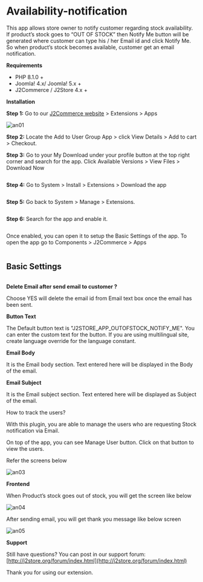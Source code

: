 # Availability-notification

This app allows store owner to notify customer regarding stock availability. If product’s stock goes to “OUT OF STOCK” then Notify Me button will be generated where customer can type his / her Email id and click Notify Me. So when product’s stock becomes available, customer get an email notification.

**Requirements**

* PHP 8.1.0 +
* Joomla! 4.x/ Joomla! 5.x +
* J2Commerce / J2Store 4.x +

**Installation**

**Step 1:** Go to our [J2Commerce website](https://www.j2commerce.com/) > Extensions > Apps

![an01](../.gitbook/assets/availability-1.webp)

**Step 2:** Locate the Add to User Group App > click View Details > Add to cart > Checkout.&#x20;

**Step 3:** Go to your My Download under your profile button at the top right corner and search for the app. Click Available Versions > View Files > Download Now

<figure><img src="../.gitbook/assets/availability-2.webp" alt=""><figcaption></figcaption></figure>

**Step 4:** Go to System > Install > Extensions > Download the app

<figure><img src="../.gitbook/assets/user-group-3 (12).webp" alt=""><figcaption></figcaption></figure>

**Step 5:** Go back to System > Manage > Extensions.

<figure><img src="../.gitbook/assets/user-group-5 (12).webp" alt=""><figcaption></figcaption></figure>

**Step 6:** Search for the app and enable it.

<figure><img src="../.gitbook/assets/availability-3.webp" alt=""><figcaption></figcaption></figure>

Once enabled, you can open it to setup the Basic Settings of the app. To open the app go to Components > J2Commerce > Apps

<figure><img src="../.gitbook/assets/availability-4.webp" alt=""><figcaption></figcaption></figure>

## Basic Settings <a href="#settings" id="settings"></a>

<figure><img src="../.gitbook/assets/availability-5.webp" alt=""><figcaption></figcaption></figure>

**Delete Email after send email to customer ?**

Choose YES will delete the email id from Email text box once the email has been sent.

**Button Text**

The Default button text is "J2STORE\_APP\_OUTOFSTOCK\_NOTIFY\_ME". You can enter the custom text for the button. If you are using multilingual site, create language override for the language constant.

**Email Body**

It is the Email body section. Text entered here will be displayed in the Body of the email.

**Email Subject**

It is the Email subject section. Text entered here will be displayed as Subject of the email.

How to track the users?

With this plugin, you are able to manage the users who are requesting Stock notification via Email.

On top of the app, you can see Manage User button. Click on that button to view the users.

Refer the screens below

![an03](https://raw.githubusercontent.com/j2store/doc-images/master/apps/availability-notification/availability_notification_03.png)

**Frontend**

When Product’s stock goes out of stock, you will get the screen like below

![an04](https://raw.githubusercontent.com/j2store/doc-images/master/apps/availability-notification/availability_notification_04.png)

After sending email, you will get thank you message like below screen

![an05](https://raw.githubusercontent.com/j2store/doc-images/master/apps/availability-notification/availability_notification_05.png)

**Support**

Still have questions? You can post in our support forum: [http://j2store.org/forum/index.html](http://j2store.org/forum/index.html)

Thank you for using our extension.
